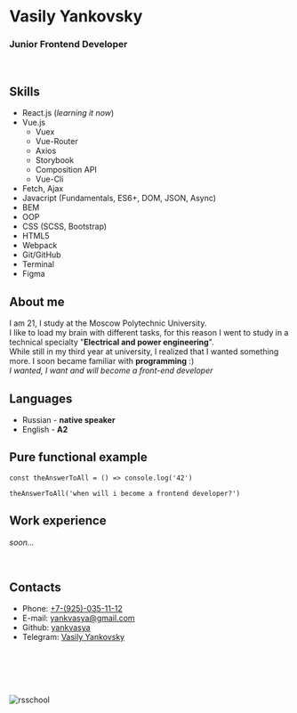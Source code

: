 
# Vasily Yankovsky
### Junior Frontend Developer

<br>

## Skills
* React.js (_learning it now_)
* Vue.js 
  + Vuex
  + Vue-Router
  + Axios
  + Storybook
  + Composition API
  + Vue-Cli
* Fetch, Ajax
* Javacript (Fundamentals, ES6+, DOM, JSON, Async)
* BEM
* OOP
* CSS (SCSS, Bootstrap)
* HTML5
* Webpack
* Git/GitHub
* Terminal
* Figma

## About me
I am 21, I study at the Moscow Polytechnic University. \
I like to load my brain with different tasks, for this reason I went to study in a technical specialty "**Electrical and power engineering**". \
While still in my third year at university, I realized that I wanted something more. I soon became familiar with **programming** :) \
_I wanted, I want and will become a front-end developer_

## Languages
* Russian - **native speaker**
* English - **A2**

## Pure functional example
```
const theAnswerToAll = () => console.log('42')

theAnswerToAll('when will i become a frontend developer?')
```

## Work experience
_soon..._

<br>

## Contacts
* Phone: [<a href="tel:+79250351112">+7-(925)-035-11-12</a>](+7-(925)-035-11-12)
* E-mail: [<a href="mailto:yankvasya@gmail.com">yankvasya@gmail.com</a>](yankvasya@gmail.com)
* Github: [yankvasya](https://github.com/yankvasya)
* Telegram: [Vasily Yankovsky](https://t.me/EHOTUKZ) 

<br>
<br>
<br>
<br>

![rsschool](https://rollingscopes.com/images/logo_rs_text.svg)
